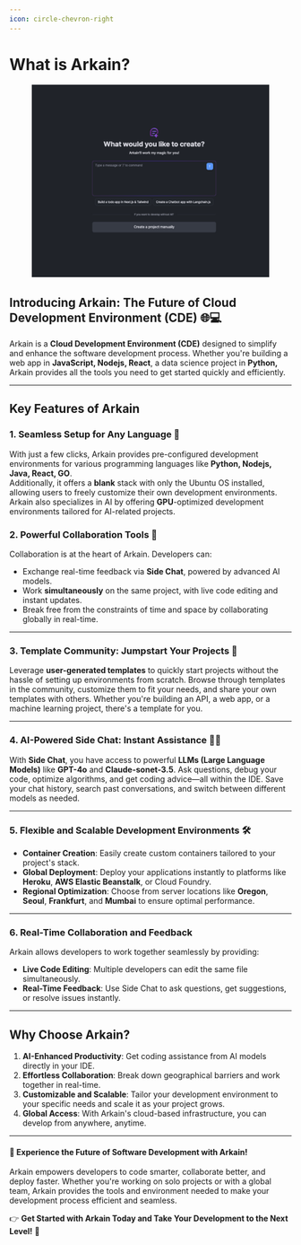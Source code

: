 ```yaml
---
icon: circle-chevron-right
---
```


# What is Arkain?

<figure><img src="../.gitbook/assets/image (17).png" alt=""><figcaption></figcaption></figure>

## Introducing Arkain: The Future of **Cloud Development Environment (CDE)** 🌐💻

Arkain is a **Cloud Development Environment (CDE)** designed to simplify and enhance the software development process. Whether you're building a web app in **JavaScript, Nodejs, React**, a data science project in **Python,** Arkain provides all the tools you need to get started quickly and efficiently.

***

## **Key Features of Arkain**

### 1. **Seamless Setup for Any Language 🚀**

With just a few clicks, Arkain provides pre-configured development environments for various programming languages like **Python, Nodejs, Java, React, GO**. \
Additionally, it offers a **blank** stack with only the Ubuntu OS installed, allowing users to freely customize their own development environments. \
Arkain also specializes in AI by offering **GPU**-optimized development environments tailored for AI-related projects.

### 2. **Powerful Collaboration Tools 🤝**

Collaboration is at the heart of Arkain. Developers can:

* Exchange real-time feedback via **Side Chat**, powered by advanced AI models.
* Work **simultaneously** on the same project, with live code editing and instant updates.
* Break free from the constraints of time and space by collaborating globally in real-time.

***

### 3. **Template Community: Jumpstart Your Projects 🌟**

Leverage **user-generated templates** to quickly start projects without the hassle of setting up environments from scratch. Browse through templates in the community, customize them to fit your needs, and share your own templates with others. Whether you're building an API, a web app, or a machine learning project, there's a template for you.

***

### 4. **AI-Powered Side Chat: Instant Assistance 💬🤖**

With **Side Chat**, you have access to powerful **LLMs (Large Language Models)** like **GPT-4o** and **Claude-sonet-3.5**. Ask questions, debug your code, optimize algorithms, and get coding advice—all within the IDE. Save your chat history, search past conversations, and switch between different models as needed.

***

### 5. **Flexible and Scalable Development Environments 🛠️**

* **Container Creation**: Easily create custom containers tailored to your project's stack.
* **Global Deployment**: Deploy your applications instantly to platforms like **Heroku**, **AWS Elastic Beanstalk**, or Cloud Foundry.
* **Regional Optimization**: Choose from server locations like **Oregon**, **Seoul**, **Frankfurt**, and **Mumbai** to ensure optimal performance.

***

### 6. **Real-Time Collaboration and Feedback**

Arkain allows developers to work together seamlessly by providing:

* **Live Code Editing**: Multiple developers can edit the same file simultaneously.
* **Real-Time Feedback**: Use Side Chat to ask questions, get suggestions, or resolve issues instantly.

***

## **Why Choose Arkain?**

1. **AI-Enhanced Productivity**: Get coding assistance from AI models directly in your IDE.
2. **Effortless Collaboration**: Break down geographical barriers and work together in real-time.
3. **Customizable and Scalable**: Tailor your development environment to your specific needs and scale it as your project grows.
4. **Global Access**: With Arkain's cloud-based infrastructure, you can develop from anywhere, anytime.

***

#### 🌟 **Experience the Future of Software Development with Arkain!**

Arkain empowers developers to code smarter, collaborate better, and deploy faster. Whether you're working on solo projects or with a global team, Arkain provides the tools and environment needed to make your development process efficient and seamless.

👉 **Get Started with Arkain Today and Take Your Development to the Next Level!** 🚀
